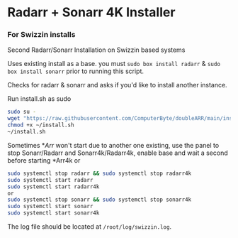 # Radarr + Sonarr 4K Installer
### For Swizzin installs
Second Radarr/Sonarr Installation on Swizzin based systems

Uses existing install as a base. you must ``sudo box install radarr`` & ``sudo box install sonarr`` prior to running this script. 

Checks for radarr & sonarr and asks if you'd like to install another instance.

Run install.sh as sudo
```bash
sudo su -
wget "https://raw.githubusercontent.com/ComputerByte/doubleARR/main/install.sh"
chmod +x ~/install.sh
~/install.sh
```
Sometimes **Arr* won't start due to another one existing, use the panel to stop Sonarr/Radarr and Sonarr4k/Radarr4k, enable base and wait a second before starting *Arr4k or

```bash
sudo systemctl stop radarr && sudo systemctl stop radarr4k
sudo systemctl start radarr
sudo systemctl start radarr4k
or
sudo systemctl stop sonarr && sudo systemctl stop sonarr4k
sudo systemctl start sonarr
sudo systemctl start sonarr4k
```

The log file should be located at ``/root/log/swizzin.log``.
